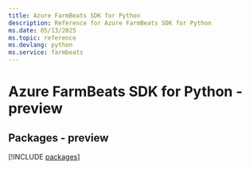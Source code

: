 ```yaml
---
title: Azure FarmBeats SDK for Python
description: Reference for Azure FarmBeats SDK for Python
ms.date: 05/13/2025
ms.topic: reference
ms.devlang: python
ms.service: farmbeats
---
```

# Azure FarmBeats SDK for Python - preview
## Packages - preview
[!INCLUDE [packages](farmbeats-index.md)]